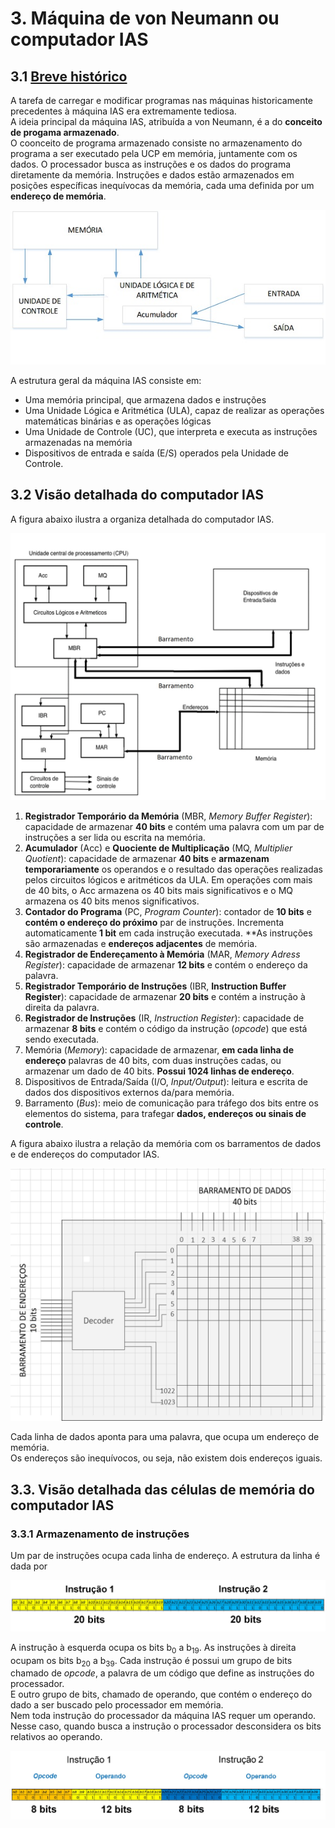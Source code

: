 # 3. Máquina de von Neumann ou computador IAS

## 3.1 [Breve histórico](https://pt.wikipedia.org/wiki/Computador_IAS)

A tarefa de carregar e modificar programas nas máquinas historicamente precedentes à máquina IAS era extremamente tediosa.  
A ideia principal da máquina IAS, atribuída a von Neumann, é a do **conceito de progama armazenado**.  
O coonceito de programa armazenado consiste no armazenamento do programa a ser executado pela UCP em memória, juntamente com os dados. O processador busca as instruções e os dados do programa diretamente da memória. Instruções e dados estão armazenados em posições específicas inequívocas da memória, cada uma definida por um **endereço de memória**.

![Organização da máquina IAS](/arq_aulas/images/maquinaIAS.jpg)
 
A estrutura geral da máquina IAS consiste em:
- Uma memória principal, que armazena dados e instruções  
- Uma Unidade Lógica e Aritmética (ULA), capaz de realizar as operações matemáticas binárias e as operações lógicas  
- Uma Unidade de Controle (UC), que interpreta e executa as instruções armazenadas na memória  
- Dispositivos de entrada e saída (E/S) operados pela Unidade de Controle.

## 3.2 Visão detalhada do computador IAS 
A figura abaixo ilustra a organiza detalhada do computador IAS.

![Organizadação datalhada do computador IAS](/arq_aulas/images/maquinaIAS_detalhada.jpg)

1. **Registrador Temporário da Memória** (MBR, *Memory Buffer Register*): capacidade de armazenar **40 bits** e contém uma palavra com um par de instruções a ser lida ou escrita na memória.
2. **Acumulador** (Acc) e **Quociente de Multiplicação** (MQ, *Multiplier Quotient*): capacidade de armazenar **40 bits** e **armazenam temporariamente** os operandos e o resultado das operações realizadas pelos circuitos lógicos e aritméticos da ULA. Em operações com mais de 40 bits, o Acc armazena os 40 bits mais significativos e o MQ armazena os 40 bits menos significativos.
3. **Contador do Programa** (PC, *Program Counter*): contador de **10 bits** e **contém o endereço do próximo** par de instruções. Incrementa automaticamente **1 bit** em cada instrução executada. **As instruções são armazenadas e **endereços adjacentes** de memória.
4. **Registrador de Endereçamento à Memória** (MAR, *Memory Adress Register*): capacidade de armazenar **12 bits** e contém o endereço da palavra.
5. **Registrador Temporário de Instruções** (IBR, **Instruction Buffer Register**): capacidade de armazenar **20 bits** e contém a instrução à direita da palavra.
6. **Registrador de Instruções** (IR, *Instruction Register*): capacidade de armazenar **8 bits** e contém o código da instrução (*opcode*) que está sendo executada.
7. Memória (*Memory*): capacidade de armazenar, **em cada linha de endereço** palavras de 40 bits, com duas instruções cadas, ou armazenar um dado de 40 bits. **Possui 1024 linhas de endereço**.
8. Dispositivos de Entrada/Saída (I/O, *Input/Output*): leitura e escrita de dados dos dispositivos externos da/para memória.
9. Barramento (*Bus*): meio de comunicação para tráfego dos bits entre os elementos do sistema, para trafegar **dados, endereços ou sinais de controle**.

A figura abaixo ilustra a relação da memória com os barramentos de dados e de endereços do computador IAS.

![Relação da memória com os baramentos de dados e endereço do computador IAS](/arq_aulas/images/memoriaIAS.jpg)

Cada linha de dados aponta para uma palavra, que ocupa um endereço de memória.  
Os endereços são inequívocos, ou seja, não existem dois endereços iguais.  

## 3.3. Visão detalhada das células de memória do computador IAS

### 3.3.1 Armazenamento de instruções
Um par de instruções ocupa cada linha de endereço. A estrutura da linha é dada por

![Par de instruções em memória](/arq_aulas/images/instrucoes.jpg)

A instrução à esquerda ocupa os bits b<sub>0</sub> a b<sub>19</sub>. As instruções à direita ocupam os bits b<sub>20</sub> a b<sub>39</sub>.
Cada instrução é possui um grupo de bits chamado de *opcode*, a palavra de um código que define as instruções do processador.  
E outro grupo de bits, chamado de operando, que contém o endereço do dado a ser buscado pelo processador em memória.  
Nem toda instrução do processador da máquina IAS requer um operando. Nesse caso, quando busca a instrução o processador desconsidera os bits relativos ao operando.

![Estrutura das instruções em memória](/arq_aulas/images/instrucoes_estrutura.jpg)



 


